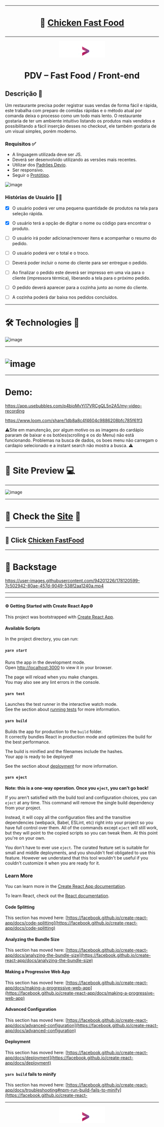 
***

# <p align="center">🎯 [Chicken Fast Food](https://chickenfastfood.vercel.app/)</p>

***


<p align="center">
  <img src="https://github.com/deviobr/code-patterns/blob/main/images/devio.webp?raw=true" />
</p>

<h1 align="center">PDV – Fast Food / Front-end</h1>




## Descrição 👾
Um restaurante precisa poder registrar suas vendas de forma fácil e rápida, este trabalha com preparo de comidas rápidas e o método atual por comanda deixa o processo como um todo mais lento. O restaurante gostaria de ter um ambiente intuitivo listando os produtos mais vendidos e possibilitando a fácil inserção desses no checkout, ele também gostaria de um visual simples, porém moderno.

### Requisitos ✅
- A linguagem utilizada deve ser JS.
- Deverá ser desenvolvido utilizando as versões mais recentes.
- Utilizar dos [Padrões Devio](https://github.com/deviobr/code-patterns).
- Ser responsivo.
- Seguir o [Protótipo](https://xd.adobe.com/view/426c6e77-3eac-40e9-8262-41ef5a325fce-173f/?fullscreen).

![image](https://user-images.githubusercontent.com/94201226/178083049-c730f59c-1d4b-4118-ac8a-fb856e28ed7b.png)


### Histórias de Usuário 🧑‍🍳
 - [x] O usuário poderá ver uma pequena quantidade de produtos na tela para seleção rápida.
 - [x] O usuário terá a opção de digitar o nome ou código para encontrar o produto.
 - [ ] O usuário irá poder adicionar/remover itens e acompanhar o resumo do pedido.
 - [ ] O usuário poderá ver o total e o troco.
 - [ ] Deverá poder incluir o nome do cliente para ser entregue o pedido.
 - [ ] Ao finalizar o pedido este deverá ser impresso em uma via para o cliente (impressora térmica), liberando a tela para o próximo pedido.
  
 - [ ] O pedido deverá aparecer para a cozinha junto ao nome do cliente.
 - [ ] A cozinha poderá dar baixa nos pedidos concluídos.

***
# 🛠️ Technologies 🔨  

![image](https://user-images.githubusercontent.com/94201226/162478345-d859bed8-ea02-464d-9897-0fdc70480234.png)
***



# ![image](https://user-images.githubusercontent.com/94201226/178083542-a469d91b-4d3d-455f-a998-02d50c946815.png)
        
***

# Demo:

  https://app.usebubbles.com/p4bioMvYi17VRCgQL5n2A5/my-video-recording

  https://www.loom.com/share/1db8a8c4f4604c9886208bfc785f61f3


⚠️Site em manutenção, por  algum motivo os as imagens  do cardápio pararam de  baixar e os botões(scrolling e os do Menu)  não estã  funcionando. Problemas na busca de  dados, os boes menu não carregam o cardapio selecionado e a instant search não mostra  a busca. ⚠️

***
#  💚 Site Preview  💻
***
![image](https://user-images.githubusercontent.com/94201226/178084015-58ba015f-3e44-4949-9e59-077e8640291d.png)

***
 
#   🚀  Check the [Site](https://chickenfastfood.vercel.app/) 🎯

***
## 🎯 Click [Chicken FastFood](https://chickenfastfood.vercel.app/)

***
# 🧩 Backstage


https://user-images.githubusercontent.com/94201226/178120599-7c502942-80ae-457d-9049-538f2aa1240a.mp4



***

***

#### ⚙️ Getting Started with Create React App⚙️

This project was bootstrapped with [Create React App](https://github.com/facebook/create-react-app).

#### Available Scripts

In the project directory, you can run:

##### `yarn start`

Runs the app in the development mode.\
Open [http://localhost:3000](http://localhost:3000) to view it in your browser.

The page will reload when you make changes.\
You may also see any lint errors in the console.

#### `yarn test`

Launches the test runner in the interactive watch mode.\
See the section about [running tests](https://facebook.github.io/create-react-app/docs/running-tests) for more information.

#### `yarn build`

Builds the app for production to the `build` folder.\
It correctly bundles React in production mode and optimizes the build for the best performance.

The build is minified and the filenames include the hashes.\
Your app is ready to be deployed!

See the section about [deployment](https://facebook.github.io/create-react-app/docs/deployment) for more information.

#### `yarn eject`

**Note: this is a one-way operation. Once you `eject`, you can't go back!**

If you aren't satisfied with the build tool and configuration choices, you can `eject` at any time. This command will remove the single build dependency from your project.

Instead, it will copy all the configuration files and the transitive dependencies (webpack, Babel, ESLint, etc) right into your project so you have full control over them. All of the commands except `eject` will still work, but they will point to the copied scripts so you can tweak them. At this point you're on your own.

You don't have to ever use `eject`. The curated feature set is suitable for small and middle deployments, and you shouldn't feel obligated to use this feature. However we understand that this tool wouldn't be useful if you couldn't customize it when you are ready for it.

### Learn More

You can learn more in the [Create React App documentation](https://facebook.github.io/create-react-app/docs/getting-started).

To learn React, check out the [React documentation](https://reactjs.org/).

#### Code Splitting

This section has moved here: [https://facebook.github.io/create-react-app/docs/code-splitting](https://facebook.github.io/create-react-app/docs/code-splitting)

#### Analyzing the Bundle Size

This section has moved here: [https://facebook.github.io/create-react-app/docs/analyzing-the-bundle-size](https://facebook.github.io/create-react-app/docs/analyzing-the-bundle-size)

#### Making a Progressive Web App

This section has moved here: [https://facebook.github.io/create-react-app/docs/making-a-progressive-web-app](https://facebook.github.io/create-react-app/docs/making-a-progressive-web-app)

#### Advanced Configuration

This section has moved here: [https://facebook.github.io/create-react-app/docs/advanced-configuration](https://facebook.github.io/create-react-app/docs/advanced-configuration)

#### Deployment

This section has moved here: [https://facebook.github.io/create-react-app/docs/deployment](https://facebook.github.io/create-react-app/docs/deployment)

#### `yarn build` fails to minify

This section has moved here: [https://facebook.github.io/create-react-app/docs/troubleshooting#npm-run-build-fails-to-minify](https://facebook.github.io/create-react-

***

<p align="center">
  <img src="https://github.com/deviobr/code-patterns/blob/main/images/devio.webp?raw=true" />
</p>
